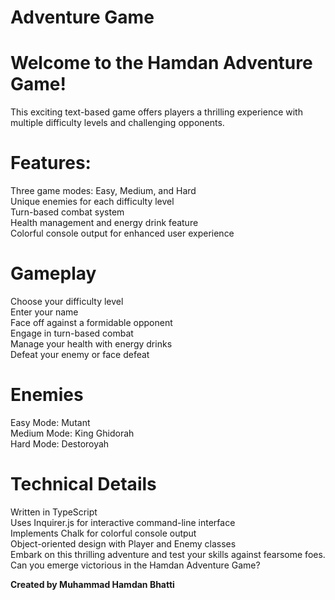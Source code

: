 # Adventure Game
# Welcome to the Hamdan Adventure Game! 
This exciting text-based game offers players a thrilling experience with multiple difficulty levels and challenging opponents.

# Features:
Three game modes: Easy, Medium, and Hard<br>
Unique enemies for each difficulty level<br>
Turn-based combat system<br>
Health management and energy drink feature<br>
Colorful console output for enhanced user experience<br>
# Gameplay
Choose your difficulty level<br>
Enter your name<br>
Face off against a formidable opponent<br>
Engage in turn-based combat<br>
Manage your health with energy drinks<br>
Defeat your enemy or face defeat<br>
# Enemies
Easy Mode: Mutant<br>
Medium Mode: King Ghidorah<br>
Hard Mode: Destoroyah<br>
# Technical Details
Written in TypeScript<br>
Uses Inquirer.js for interactive command-line interface<br>
Implements Chalk for colorful console output<br>
Object-oriented design with Player and Enemy classes<br>
Embark on this thrilling adventure and test your skills against fearsome foes. Can you emerge victorious in the Hamdan Adventure Game?<br>

<b>Created by Muhammad Hamdan Bhatti<b>
